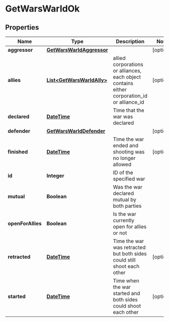 
# GetWarsWarIdOk

## Properties
Name | Type | Description | Notes
------------ | ------------- | ------------- | -------------
**aggressor** | [**GetWarsWarIdAggressor**](GetWarsWarIdAggressor.md) |  |  [optional]
**allies** | [**List&lt;GetWarsWarIdAlly&gt;**](GetWarsWarIdAlly.md) | allied corporations or alliances, each object contains either corporation_id or alliance_id |  [optional]
**declared** | [**DateTime**](DateTime.md) | Time that the war was declared | 
**defender** | [**GetWarsWarIdDefender**](GetWarsWarIdDefender.md) |  |  [optional]
**finished** | [**DateTime**](DateTime.md) | Time the war ended and shooting was no longer allowed |  [optional]
**id** | **Integer** | ID of the specified war | 
**mutual** | **Boolean** | Was the war declared mutual by both parties | 
**openForAllies** | **Boolean** | Is the war currently open for allies or not | 
**retracted** | [**DateTime**](DateTime.md) | Time the war was retracted but both sides could still shoot each other |  [optional]
**started** | [**DateTime**](DateTime.md) | Time when the war started and both sides could shoot each other |  [optional]




